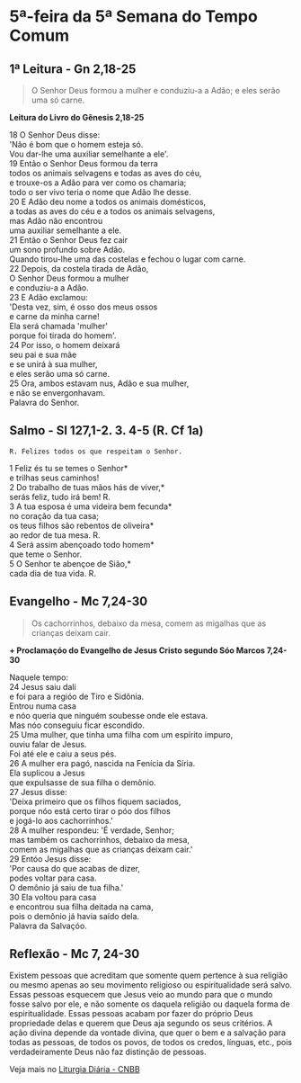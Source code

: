 # 5ª-feira da 5ª Semana do Tempo Comum

## 1ª Leitura - Gn 2,18-25

> O Senhor Deus formou a mulher e conduziu-a a Adão; e eles serão uma só carne.

**Leitura do Livro do Gênesis 2,18-25**

18 O Senhor Deus disse:   
 'Não é bom que o homem esteja só.   
 Vou dar-lhe uma auxiliar semelhante a ele'.    
19 Então o Senhor Deus formou da terra   
 todos os animais selvagens e todas as aves do céu,   
 e trouxe-os a Adão para ver como os chamaria;   
 todo o ser vivo teria o nome que Adão lhe desse.    
20 E Adão deu nome a todos os animais domésticos,   
 a todas as aves do céu e a todos os animais selvagens,   
 mas Adão não encontrou   
 uma auxiliar semelhante a ele.    
21 Então o Senhor Deus fez cair    
 um sono profundo sobre Adão.   
 Quando tirou-lhe uma das costelas e fechou o lugar com carne.    
22 Depois, da costela tirada de Adão,   
 O Senhor Deus formou a mulher   
 e conduziu-a a Adão.    
23 E Adão exclamou:   
 'Desta vez, sim, é osso dos meus ossos   
 e carne da minha carne!   
 Ela será chamada 'mulher'   
 porque foi tirada do homem'.    
24 Por isso, o homem deixará   
 seu pai e sua mãe   
 e se unirá à sua mulher,   
 e eles serão uma só carne.    
25 Ora, ambos estavam nus, Adão e sua mulher,   
 e não se envergonhavam.   
 Palavra do Senhor.

## Salmo - Sl 127,1-2. 3. 4-5 (R. Cf 1a)

`R. Felizes todos os que respeitam o Senhor.`

1 Feliz és tu se temes o Senhor*   
 e trilhas seus caminhos!    
2 Do trabalho de tuas mãos hás de viver,*   
 serás feliz, tudo irá bem! R.    
3 A tua esposa é uma videira bem fecunda*   
 no coração da tua casa;   
 os teus filhos são rebentos de oliveira*   
 ao redor de tua mesa. R.    
4 Será assim abençoado todo homem*   
 que teme o Senhor.    
5 O Senhor te abençoe de Sião,*   
 cada dia de tua vida. R.

## Evangelho - Mc 7,24-30

> Os cachorrinhos, debaixo da mesa, comem as migalhas que as crianças deixam cair.

**+ Proclamaçóo do Evangelho de Jesus Cristo segundo Sóo Marcos  7,24-30**

Naquele tempo:    
24 Jesus saiu dali   
 e foi para a regióo de Tiro e Sidônia.   
 Entrou numa casa   
 e nóo queria que ninguém soubesse onde ele estava.   
 Mas nóo conseguiu ficar escondido.    
25 Uma mulher, que tinha uma filha com um espírito impuro,   
 ouviu falar de Jesus.   
 Foi até ele e caiu a seus pés.    
26 A mulher era pagó, nascida na Fenícia da Síria.   
 Ela suplicou a Jesus   
 que expulsasse de sua filha o demônio.    
27 Jesus disse:   
 'Deixa primeiro que os filhos fiquem saciados,   
 porque nóo está certo tirar o póo dos filhos   
 e jogá-lo aos cachorrinhos.'    
28 A mulher respondeu: 'É verdade, Senhor;   
 mas também os cachorrinhos, debaixo da mesa,   
 comem as migalhas que as crianças deixam cair.'    
29 Entóo Jesus disse:   
 'Por causa do que acabas de dizer,   
 podes voltar para casa.   
 O demônio já saiu de tua filha.'    
30 Ela voltou para casa   
 e encontrou sua filha deitada na cama,   
 pois o demônio já havia saído dela.   
 Palavra da Salvaçóo.

## Reflexão - Mc 7, 24-30

Existem pessoas que acreditam que somente quem pertence à sua religião ou mesmo apenas ao seu movimento religioso ou espiritualidade será salvo. Essas pessoas esquecem que Jesus veio ao mundo para que o mundo fosse salvo por ele, e não somente os daquela religião ou daquela forma de espiritualidade. Essas pessoas acabam por fazer do próprio Deus propriedade delas e querem que Deus aja segundo os seus critérios. A ação divina depende da vontade divina, que quer o bem e a salvação para todas as pessoas, de todos os povos, de todos os credos, línguas, etc., pois verdadeiramente Deus não faz distinção de pessoas.

Veja mais no [Liturgia Diária - CNBB](http://liturgiadiaria.cnbb.org.br/app/user/user/UserView.php?ano=2017&mes=2&dia=9)